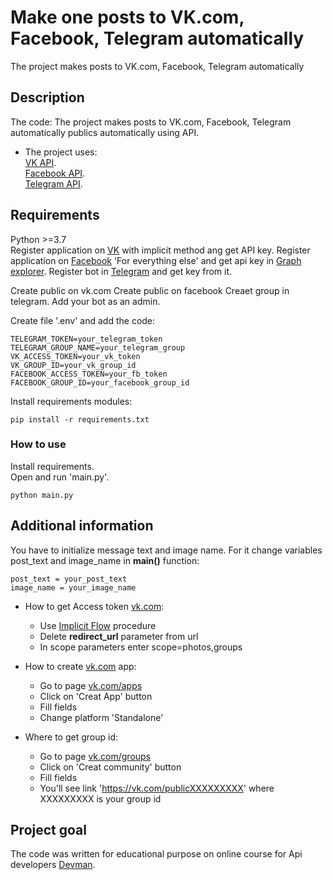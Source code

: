 # Make one posts to VK.com, Facebook, Telegram automatically 
The project makes posts to VK.com, Facebook, Telegram automatically


## Description
The code: 
The project makes posts to VK.com, Facebook, Telegram automatically publics automatically using API.  

* The project uses:  
  [VK API](https://vk.com/dev).  
  [Facebook API](https://developers.facebook.com/).  
  [Telegram API](https://core.telegram.org/api).  
  

## Requirements
Python >=3.7  
Register application on [VK](https://vk.com/dev) with implicit method ang get API key. 
Register application on [Facebook](https://developers.facebook.com/) 'For everything else' and get api key in [Graph explorer](https://developers.facebook.com/tools/explorer/).
Register bot in [Telegram](http://t.me/BotFather) and get key from it.
 
Create public on vk.com 
Create public on facebook
Creaet group in telegram. Add your bot as an admin.

  
Create file '.env' and add the code:
```
TELEGRAM_TOKEN=your_telegram_token
TELEGRAM_GROUP_NAME=your_telegram_group
VK_ACCESS_TOKEN=your_vk_token
VK_GROUP_ID=your_vk_group_id
FACEBOOK_ACCESS_TOKEN=your_fb_token
FACEBOOK_GROUP_ID=your_facebook_group_id
```

Install requirements modules:
```
pip install -r requirements.txt	
```


### How to use

Install requirements.  
Open and run 'main.py'.
```
python main.py	
```


## Additional information
You have to initialize message text and image name. For it change variables post_text and image_name in **main()** function:
```
post_text = your_post_text
image_name = your_image_name
```

* How to get Access token [vk.com](https://vk.com/apps?act=manage):
  * Use [Implicit Flow](https://vk.com/dev/implicit_flow_user) procedure
  * Delete **redirect_url** parameter from url
  * In scope parameters enter scope=photos,groups

* How to create [vk.com](https://vk.com/apps?act=manage) app:
  * Go to page [vk.com/apps](https://vk.com/apps?act=manage)
  * Click on 'Creat App' button
  * Fill fields
  * Change platform 'Standalone'

* Where to get group id:
  * Go to page [vk.com/groups](https://vk.com/groups)
  * Click on 'Creat community' button
  * Fill fields
  * You'll see link 'https://vk.com/publicXXXXXXXXX' where XXXXXXXXX is your group id


## Project goal

The code was written for educational purpose on online course for Api developers [Devman](http://dvmn.org). 
